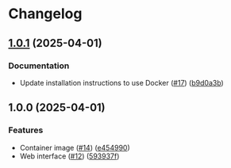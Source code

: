 # Changelog

## [1.0.1](https://github.com/MattKobayashi/nbnchecker/compare/v1.0.0...v1.0.1) (2025-04-01)


### Documentation

* Update installation instructions to use Docker ([#17](https://github.com/MattKobayashi/nbnchecker/issues/17)) ([b9d0a3b](https://github.com/MattKobayashi/nbnchecker/commit/b9d0a3b45176a7823744160b180ad4da73545d09))

## 1.0.0 (2025-04-01)


### Features

* Container image ([#14](https://github.com/MattKobayashi/nbnchecker/issues/14)) ([e454990](https://github.com/MattKobayashi/nbnchecker/commit/e4549903b566e67a27e72826609a11e8974acccc))
* Web interface ([#12](https://github.com/MattKobayashi/nbnchecker/issues/12)) ([593937f](https://github.com/MattKobayashi/nbnchecker/commit/593937fff1be96cad6e5de8ba9537b40b0cb85ce))
